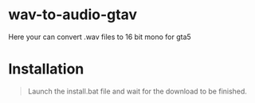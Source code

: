 # wav-to-audio-gtav

Here your can convert .wav files to 16 bit mono for gta5

# Installation

> Launch the install.bat file and wait for the download to be finished.
